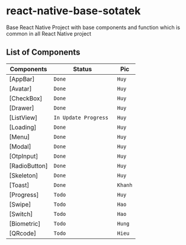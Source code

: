 # react-native-base-sotatek
 Base React Native Project with base components and function which is common in all React Native project

## List of Components
| Components            | Status                | Pic                   |
| --------------------- | --------------------- | --------------------- |
| [AppBar]              | `Done`                | `Huy`                 |
| [Avatar]              | `Done`                | `Huy`                 |
| [CheckBox]            | `Done`                | `Huy`                 |
| [Drawer]              | `Done`                | `Huy`                 |
| [ListView]            | `In Update Progress ` | `Huy`                 |
| [Loading]             | `Done`                | `Huy`                 |
| [Menu]                | `Done`                | `Huy`                 |
| [Modal]               | `Done`                | `Huy`                 |
| [OtpInput]            | `Done`                | `Huy`                 |
| [RadioButton]         | `Done`                | `Huy`                 |
| [Skeleton]            | `Done`                | `Huy`                 |
| [Toast]               | `Done`                | `Khanh`               |
| [Progress]            | `Todo`                | `Huy`                 |
| [Swipe]               | `Todo`                | `Hao`                 |
| [Switch]              | `Todo`                | `Hao`                 |
| [Biometric]           | `Todo`                | `Hung`                |
| [QRcode]              | `Todo`                | `Hieu`                |

